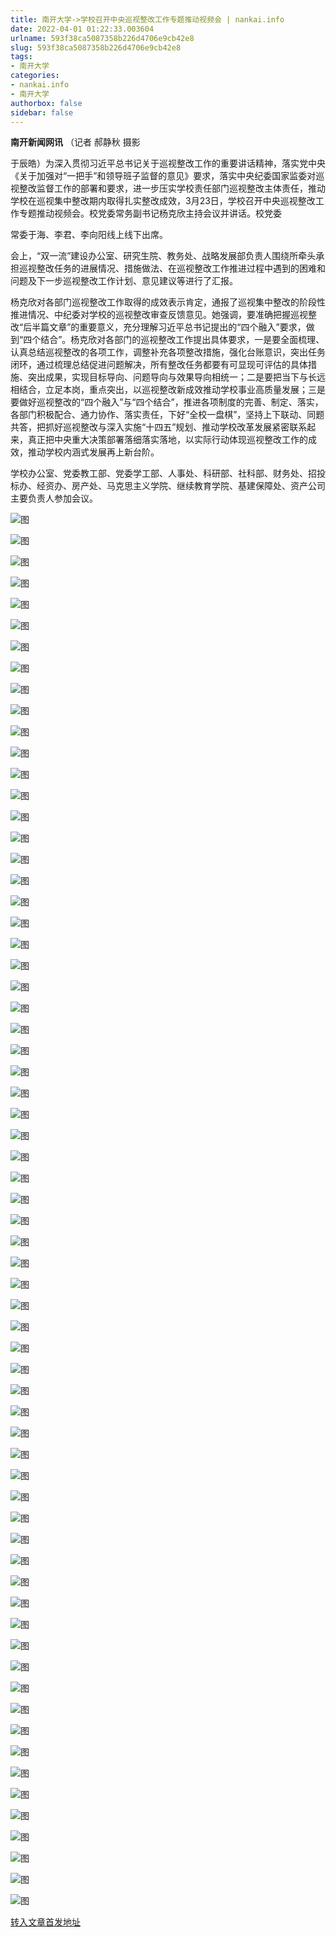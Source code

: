 ```yaml
---
title: 南开大学->学校召开中央巡视整改工作专题推动视频会 | nankai.info
date: 2022-04-01 01:22:33.003604
urlname: 593f38ca5087358b226d4706e9cb42e8
slug: 593f38ca5087358b226d4706e9cb42e8
tags: 
- 南开大学
categories:
- nankai.info
- 南开大学
authorbox: false
sidebar: false
---
```

**南开新闻网讯** （记者 郝静秋 摄影

于辰皓）为深入贯彻习近平总书记关于巡视整改工作的重要讲话精神，落实党中央《关于加强对“一把手”和领导班子监督的意见》要求，落实中央纪委国家监委对巡视整改监督工作的部署和要求，进一步压实学校责任部门巡视整改主体责任，推动学校在巡视集中整改期内取得扎实整改成效，3月23日，学校召开中央巡视整改工作专题推动视频会。校党委常务副书记杨克欣主持会议并讲话。校党委
<!--more-->
常委于海、李君、李向阳线上线下出席。

会上，“双一流”建设办公室、研究生院、教务处、战略发展部负责人围绕所牵头承担巡视整改任务的进展情况、措施做法、在巡视整改工作推进过程中遇到的困难和问题及下一步巡视整改工作计划、意见建议等进行了汇报。

杨克欣对各部门巡视整改工作取得的成效表示肯定，通报了巡视集中整改的阶段性推进情况、中纪委对学校的巡视整改审查反馈意见。她强调，要准确把握巡视整改“后半篇文章”的重要意义，充分理解习近平总书记提出的“四个融入”要求，做到“四个结合”。杨克欣对各部门的巡视整改工作提出具体要求，一是要全面梳理、认真总结巡视整改的各项工作，调整补充各项整改措施，强化台账意识，突出任务闭环，通过梳理总结促进问题解决，所有整改任务都要有可显现可评估的具体措施、突出成果，实现目标导向、问题导向与效果导向相统一；二是要把当下与长远相结合，立足本岗，重点突出，以巡视整改新成效推动学校事业高质量发展；三是要做好巡视整改的“四个融入”与“四个结合”，推进各项制度的完善、制定、落实，各部门积极配合、通力协作、落实责任，下好“全校一盘棋”，坚持上下联动、同题共答，把抓好巡视整改与深入实施“十四五”规划、推动学校改革发展紧密联系起来，真正把中央重大决策部署落细落实落地，以实际行动体现巡视整改工作的成效，推动学校内涵式发展再上新台阶。

学校办公室、党委教工部、党委学工部、人事处、科研部、社科部、财务处、招投标办、经资办、房产处、马克思主义学院、继续教育学院、基建保障处、资产公司主要负责人参加会议。

![图](http://news.nankai.edu.cn/ywsd/system/2022/03/25/g)

![图](http://news.nankai.edu.cn/ywsd/system/2022/03/25/p)

![图](http://news.nankai.edu.cn/ywsd/system/2022/03/25/j)

![图](http://news.nankai.edu.cn/ywsd/system/2022/03/25/)

![图](http://news.nankai.edu.cn/ywsd/system/2022/03/25/5)

![图](http://news.nankai.edu.cn/ywsd/system/2022/03/25/6)

![图](http://news.nankai.edu.cn/ywsd/system/2022/03/25/5)

![图](http://news.nankai.edu.cn/ywsd/system/2022/03/25/6)

![图](http://news.nankai.edu.cn/ywsd/system/2022/03/25/7)

![图](http://news.nankai.edu.cn/ywsd/system/2022/03/25/d)

![图](http://news.nankai.edu.cn/ywsd/system/2022/03/25/1)

![图](http://news.nankai.edu.cn/ywsd/system/2022/03/25/4)

![图](http://news.nankai.edu.cn/ywsd/system/2022/03/25/_)

![图](http://news.nankai.edu.cn/ywsd/system/2022/03/25/5)

![图](http://news.nankai.edu.cn/ywsd/system/2022/03/25/4)

![图](http://news.nankai.edu.cn/ywsd/system/2022/03/25/2)

![图](http://news.nankai.edu.cn/ywsd/system/2022/03/25/5)

![图](http://news.nankai.edu.cn/ywsd/system/2022/03/25/4)

![图](http://news.nankai.edu.cn/ywsd/system/2022/03/25/0)

![图](http://news.nankai.edu.cn/ywsd/system/2022/03/25/0)

![图](http://news.nankai.edu.cn/ywsd/system/2022/03/25/0)

![图](http://news.nankai.edu.cn/ywsd/system/2022/03/25/3)

![图](http://news.nankai.edu.cn/ywsd/system/2022/03/25/0)

![图](http://news.nankai.edu.cn/ywsd/system/2022/03/25/0)

![图](http://news.nankai.edu.cn/)

![图](http://news.nankai.edu.cn/ywsd/system/2022/03/25/2)

![图](http://news.nankai.edu.cn/ywsd/system/2022/03/25/5)

![图](http://news.nankai.edu.cn/ywsd/system/2022/03/25/4)

![图](http://news.nankai.edu.cn/)

![图](http://news.nankai.edu.cn/ywsd/system/2022/03/25/0)

![图](http://news.nankai.edu.cn/ywsd/system/2022/03/25/0)

![图](http://news.nankai.edu.cn/ywsd/system/2022/03/25/0)

![图](http://news.nankai.edu.cn/)

![图](http://news.nankai.edu.cn/ywsd/system/2022/03/25/3)

![图](http://news.nankai.edu.cn/ywsd/system/2022/03/25/0)

![图](http://news.nankai.edu.cn/ywsd/system/2022/03/25/0)

![图](http://news.nankai.edu.cn/)

![图](http://news.nankai.edu.cn/ywsd/system/2022/03/25/c)

![图](http://news.nankai.edu.cn/ywsd/system/2022/03/25/i)

![图](http://news.nankai.edu.cn/ywsd/system/2022/03/25/p)

![图](http://news.nankai.edu.cn/)

![图](http://news.nankai.edu.cn/ywsd/system/2022/03/25/n)

![图](http://news.nankai.edu.cn/ywsd/system/2022/03/25/c)

![图](http://news.nankai.edu.cn/ywsd/system/2022/03/25/)

![图](http://news.nankai.edu.cn/ywsd/system/2022/03/25/u)

![图](http://news.nankai.edu.cn/ywsd/system/2022/03/25/d)

![图](http://news.nankai.edu.cn/ywsd/system/2022/03/25/e)

![图](http://news.nankai.edu.cn/ywsd/system/2022/03/25/)

![图](http://news.nankai.edu.cn/ywsd/system/2022/03/25/i)

![图](http://news.nankai.edu.cn/ywsd/system/2022/03/25/a)

![图](http://news.nankai.edu.cn/ywsd/system/2022/03/25/k)

![图](http://news.nankai.edu.cn/ywsd/system/2022/03/25/n)

![图](http://news.nankai.edu.cn/ywsd/system/2022/03/25/a)

![图](http://news.nankai.edu.cn/ywsd/system/2022/03/25/n)

![图](http://news.nankai.edu.cn/ywsd/system/2022/03/25/)

![图](http://news.nankai.edu.cn/ywsd/system/2022/03/25/s)

![图](http://news.nankai.edu.cn/ywsd/system/2022/03/25/w)

![图](http://news.nankai.edu.cn/ywsd/system/2022/03/25/e)

![图](http://news.nankai.edu.cn/ywsd/system/2022/03/25/n)

![图](http://news.nankai.edu.cn/)

![图](http://news.nankai.edu.cn/)

![图](http://news.nankai.edu.cn/ywsd/system/2022/03/25/:)

![图](http://news.nankai.edu.cn/ywsd/system/2022/03/25/p)

![图](http://news.nankai.edu.cn/ywsd/system/2022/03/25/t)

![图](http://news.nankai.edu.cn/ywsd/system/2022/03/25/t)

![图](http://news.nankai.edu.cn/ywsd/system/2022/03/25/h)

[转入文章首发地址](http://news.nankai.edu.cn/ywsd/system/2022/03/25/030050717.shtml)